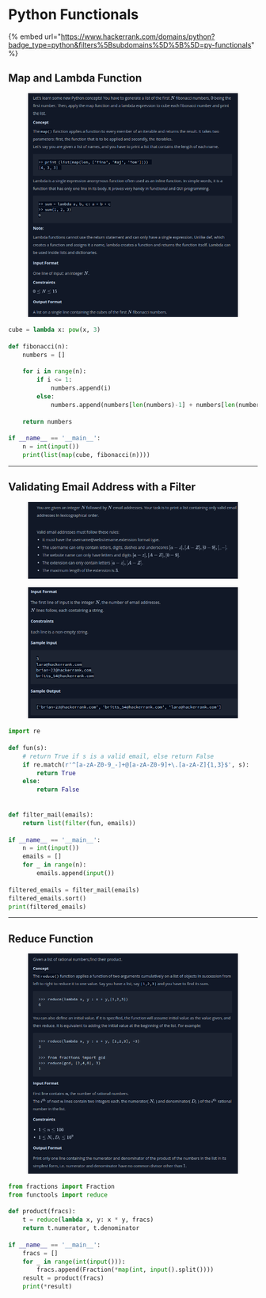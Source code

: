 # Python Functionals

{% embed url="https://www.hackerrank.com/domains/python?badge_type=python&filters%5Bsubdomains%5D%5B%5D=py-functionals" %}

## Map and Lambda Function

<figure><img src="../.gitbook/assets/image (23).png" alt=""><figcaption></figcaption></figure>

```python
cube = lambda x: pow(x, 3)

def fibonacci(n):
    numbers = []
    
    for i in range(n):
        if i <= 1:
            numbers.append(i)
        else:
            numbers.append(numbers[len(numbers)-1] + numbers[len(numbers)-2])

    return numbers

if __name__ == '__main__':
    n = int(input())
    print(list(map(cube, fibonacci(n))))
```

***

## Validating Email Address with a Filter

<div>

<figure><img src="../.gitbook/assets/image (1) (1) (1) (1) (1).png" alt=""><figcaption></figcaption></figure>

 

<figure><img src="../.gitbook/assets/image (2) (1) (1) (1) (1).png" alt=""><figcaption></figcaption></figure>

</div>

```python
import re

def fun(s):
    # return True if s is a valid email, else return False
    if re.match(r'^[a-zA-Z0-9_-]+@[a-zA-Z0-9]+\.[a-zA-Z]{1,3}$', s):
        return True
    else:
        return False
    

def filter_mail(emails):
    return list(filter(fun, emails))

if __name__ == '__main__':
    n = int(input())
    emails = []
    for _ in range(n):
        emails.append(input())

filtered_emails = filter_mail(emails)
filtered_emails.sort()
print(filtered_emails)
```

***

## Reduce Function

<figure><img src="../.gitbook/assets/image (3) (1) (1).png" alt=""><figcaption></figcaption></figure>

```python
from fractions import Fraction
from functools import reduce

def product(fracs):
    t = reduce(lambda x, y: x * y, fracs)
    return t.numerator, t.denominator

if __name__ == '__main__':
    fracs = []
    for _ in range(int(input())):
        fracs.append(Fraction(*map(int, input().split())))
    result = product(fracs)
    print(*result)
```
